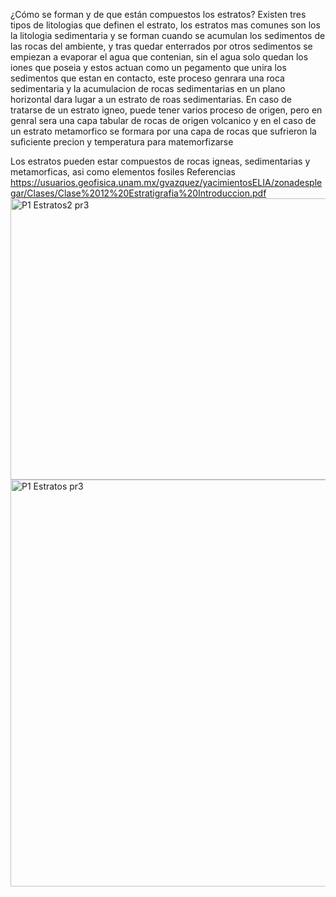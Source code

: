 ¿Cómo se forman y de que están compuestos los estratos?
Existen tres tipos de litologias que definen el estrato, los estratos mas comunes son los la litologia sedimentaria y se forman cuando se acumulan los sedimentos 
de las rocas del ambiente, y tras quedar enterrados por otros sedimentos se empiezan a evaporar el agua que contenian, sin el agua solo quedan los iones que poseia 
y estos actuan como un pegamento que unira los sedimentos que estan en contacto, este proceso genrara una roca sedimentaria y la acumulacion de rocas sedimentarias en un 
plano horizontal dara lugar a un estrato de roas sedimentarias. 
En caso de tratarse de un estrato igneo, puede tener varios proceso de origen, pero en genral sera una capa tabular de rocas de origen volcanico
y en el caso de un estrato metamorfico se formara por una capa de rocas que sufrieron la suficiente precion y temperatura para matemorfizarse

Los estratos pueden estar compuestos de rocas igneas, sedimentarias y metamorficas, asi como elementos fosiles 
Referencias
https://usuarios.geofisica.unam.mx/gvazquez/yacimientosELIA/zonadesplegar/Clases/Clase%2012%20Estratigrafia%20Introduccion.pdf
<img width="568" height="450" alt="P1 Estratos2 pr3" src="https://github.com/user-attachments/assets/8578355a-7f07-41ce-8b2f-84ec46968269" />
<img width="725" height="651" alt="P1 Estratos pr3" src="https://github.com/user-attachments/assets/50ac427f-48cd-42db-8a5b-aa787de53255" />
